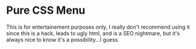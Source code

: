 # Pure CSS Menu

This is for entertainement purposes only, I really don't recommend using it since this is a hack, leads to ugly html, and is a SEO nightmare, but it's always nice to know it's a possibility...I guess.
